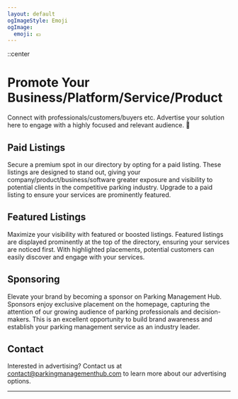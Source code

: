 ```yaml
---
layout: default
ogImageStyle: Emoji
ogImage:
  emoji: 💶
---
```


::center
# Promote Your Business/Platform/Service/Product
Connect with professionals/customers/buyers etc. Advertise your solution here to engage with a highly focused and relevant audience. 🚗
## Paid Listings
Secure a premium spot in our directory by opting for a paid listing. These listings are designed to stand out, giving your company/product/business/software greater exposure and visibility to potential clients in the competitive parking industry. Upgrade to a paid listing to ensure your services are prominently featured.
## Featured Listings
Maximize your visibility with featured or boosted listings. Featured listings are displayed prominently at the top of the directory, ensuring your services are noticed first. With highlighted placements, potential customers can easily discover and engage with your services.
## Sponsoring
Elevate your brand by becoming a sponsor on Parking Management Hub. Sponsors enjoy exclusive placement on the homepage, capturing the attention of our growing audience of parking professionals and decision-makers. This is an excellent opportunity to build brand awareness and establish your parking management service as an industry leader.

## Contact

Interested in advertising? Contact us at [contact@parkingmanagementhub.com](mailto:contact@monitoringdirectory.com) to learn more about our advertising options.

---

